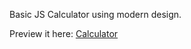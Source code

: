 Basic JS Calculator using modern design.

Preview it here: <a href="https://daynewr.github.io/FreeCodeCamp/Calculator" target="_blank"> Calculator </a>
